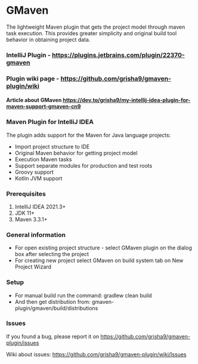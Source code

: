 GMaven
==================

The lightweight Maven plugin that gets the project model through maven task execution.
This provides greater simplicity and original build tool behavior in obtaining project data.

### IntelliJ Plugin - https://plugins.jetbrains.com/plugin/22370-gmaven
### Plugin wiki page - https://github.com/grisha9/gmaven-plugin/wiki
#### Article about GMaven https://dev.to/grisha9/my-intellij-idea-plugin-for-maven-support-gmaven-cn9


### Maven Plugin for IntelliJ IDEA

The plugin adds support for the Maven for Java language projects:
 - Import project structure to IDE
 - Original Maven behavior for getting project model
 - Execution Maven tasks 
 - Support separate modules for production and test roots
 - Groovy support
 - Kotlin JVM support


### Prerequisites

1. IntelliJ IDEA 2021.3+
2. JDK 11+
3. Maven 3.3.1+


### General information

- For open existing project structure - select GMaven plugin on the dialog box after selecting the project
- For creating new project select GMaven on build system tab on New Project Wizard


### Setup

- For manual build run the command: gradlew clean build
- And then get distribution from: gmaven-plugin/gmaven/build/distributions


### Issues
If you found a bug, please report it on https://github.com/grisha9/gmaven-plugin/issues

Wiki about issues: https://github.com/grisha9/gmaven-plugin/wiki/Issues



